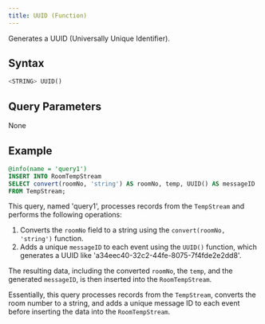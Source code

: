 ```yaml
---
title: UUID (Function)
---
```


Generates a UUID (Universally Unique Identifier).

## Syntax

```sql
<STRING> UUID()
```

## Query Parameters

None

## Example

```sql
@info(name = 'query1')
INSERT INTO RoomTempStream
SELECT convert(roomNo, 'string') AS roomNo, temp, UUID() AS messageID
FROM TempStream;
```

This query, named 'query1', processes records from the `TempStream` and performs the following operations:

1. Converts the `roomNo` field to a string using the `convert(roomNo, 'string')` function.
2. Adds a unique `messageID` to each event using the `UUID()` function, which generates a UUID like 'a34eec40-32c2-44fe-8075-7f4fde2e2dd8'.

The resulting data, including the converted `roomNo`, the `temp`, and the generated `messageID`, is then inserted into the `RoomTempStream`.

Essentially, this query processes records from the `TempStream`, converts the room number to a string, and adds a unique message ID to each event before inserting the data into the `RoomTempStream`.
